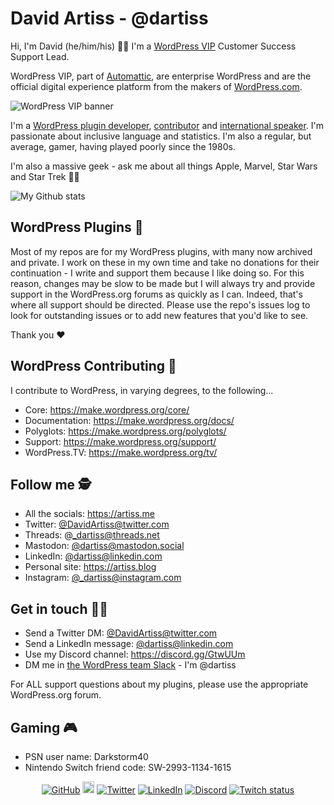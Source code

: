 # David Artiss - @dartiss
Hi, I'm David (he/him/his) 👋🏼 I'm a [WordPress VIP](https://wpvip.com) Customer Success Support Lead.

WordPress VIP, part of [Automattic](https://automattic.com), are enterprise WordPress and are the official digital experience platform from the makers of [WordPress.com](https://wordpress.com/).

![WordPress VIP banner](https://artiss.blog/wp-content/uploads/2020/07/wpvip-linkedin-profile-banner-1.jpg)

I'm a [WordPress plugin developer](https://profiles.wordpress.org/dartiss/#content-plugins), [contributor](https://profiles.wordpress.org/dartiss/) and [international speaker](https://artiss.blog/speaking/). I'm passionate about inclusive language and statistics. I'm also a regular, but average, gamer, having played poorly since the 1980s.

I'm also a massive geek - ask me about all things Apple, Marvel, Star Wars and Star Trek 🖖🏼

![My Github stats](https://github-readme-stats.vercel.app/api?username=dartiss&show_icons=true&bg_color=171e24&text_color=fffffd&title_color=a4885c)

## WordPress Plugins 🔌
Most of my repos are for my WordPress plugins, with many now archived and private. I work on these in my own time and take no donations for their continuation - I write and support them because I like doing so. For this reason, changes may be slow to be made but I will always try and provide support in the WordPress.org forums as quickly as I can. Indeed, that's where all support should be directed. Please use the repo's issues log to look for outstanding issues or to add new features that you'd like to see.

Thank you ♥️

## WordPress Contributing 🤝
I contribute to WordPress, in varying degrees, to the following...
- Core: https://make.wordpress.org/core/
- Documentation: https://make.wordpress.org/docs/
- Polyglots: https://make.wordpress.org/polyglots/
- Support: https://make.wordpress.org/support/
- WordPress.TV: https://make.wordpress.org/tv/

## Follow me 🕵
- All the socials: https://artiss.me
- Twitter: [@DavidArtiss@twitter.com](https://twitter.com/DavidArtiss)
- Threads: @_dartiss@threads.net
- Mastodon: [@dartiss@mastodon.social](https://mastodon.social/@dartiss)
- LinkedIn: [@dartiss@linkedin.com](https://www.linkedin.com/in/dartiss/)
- Personal site: https://artiss.blog
- Instagram: [@_dartiss@instagram.com](https://www.instagram.com/_dartiss/)

## Get in touch 🤙🏼
- Send a Twitter DM: [@DavidArtiss@twitter.com](https://twitter.com/DavidArtiss)
- Send a LinkedIn message: [@dartiss@linkedin.com](https://www.linkedin.com/in/dartiss/)
- Use my Discord channel: https://discord.gg/GtwUUm
- DM me in [the WordPress team Slack](https://make.wordpress.org/chat/) - I'm @dartiss

For ALL support questions about my plugins, please use the appropriate WordPress.org forum.

## Gaming 🎮
- PSN user name: Darkstorm40
- Nintendo Switch friend code: SW-2993-1134-1615

<p align="center">
	<a href="https://github.com/dartiss"><img src="https://img.shields.io/github/followers/dartiss.svg?label=GitHub&style=social" alt="GitHub"></a>
	<a href="https://dev.to/dartiss"><img src="https://d2fltix0v2e0sb.cloudfront.net/dev-badge.svg" width="19px" alt="Dev.to"></a>	
	<a href="https://twitter.com/DavidArtiss"><img src="https://img.shields.io/twitter/follow/DavidArtiss?label=Twitter&style=social" alt="Twitter"></a>
	<a href="https://www.linkedin.com/in/dartiss"><img src="https://img.shields.io/badge/LinkedIn--_.svg?style=social&logo=linkedin" alt="LinkedIn"></a>
	<a href="https://discord.gg/GtwUUm"><img src="https://img.shields.io/discord/731879333408276520?label=Discord" alt="Discord"></a>
	<a href="https://www.twitch.tv/darkstorm40"><img src="https://img.shields.io/twitch/status/darkstorm40" alt="Twitch status"></a>
</p>
